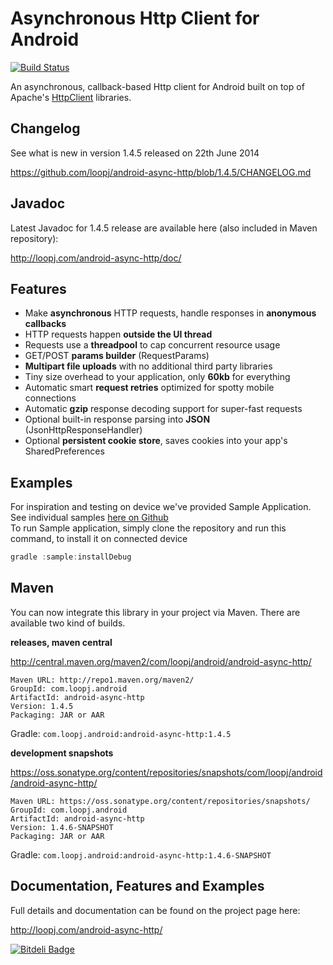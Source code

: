 Asynchronous Http Client for Android
====================================
[![Build Status](https://travis-ci.org/loopj/android-async-http.png?branch=master)](https://travis-ci.org/loopj/android-async-http)

An asynchronous, callback-based Http client for Android built on top of Apache's [HttpClient](http://hc.apache.org/httpcomponents-client-ga/) libraries.

Changelog
---------

See what is new in version 1.4.5 released on 22th June 2014

https://github.com/loopj/android-async-http/blob/1.4.5/CHANGELOG.md

Javadoc
-------

Latest Javadoc for 1.4.5 release are available here (also included in Maven repository):

http://loopj.com/android-async-http/doc/

Features
--------
- Make **asynchronous** HTTP requests, handle responses in **anonymous callbacks**
- HTTP requests happen **outside the UI thread**
- Requests use a **threadpool** to cap concurrent resource usage
- GET/POST **params builder** (RequestParams)
- **Multipart file uploads** with no additional third party libraries
- Tiny size overhead to your application, only **60kb** for everything
- Automatic smart **request retries** optimized for spotty mobile connections
- Automatic **gzip** response decoding support for super-fast requests
- Optional built-in response parsing into **JSON** (JsonHttpResponseHandler)
- Optional **persistent cookie store**, saves cookies into your app's SharedPreferences

Examples
--------

For inspiration and testing on device we've provided Sample Application.  
See individual samples [here on Github](https://github.com/loopj/android-async-http/tree/1.4.5/sample/src/main/java/com/loopj/android/http/sample)  
To run Sample application, simply clone the repository and run this command, to install it on connected device  

```java
gradle :sample:installDebug
```

Maven
-----
You can now integrate this library in your project via Maven. There are available two kind of builds.

**releases, maven central**

http://central.maven.org/maven2/com/loopj/android/android-async-http/
```
Maven URL: http://repo1.maven.org/maven2/
GroupId: com.loopj.android
ArtifactId: android-async-http
Version: 1.4.5
Packaging: JAR or AAR
```
Gradle: `com.loopj.android:android-async-http:1.4.5`

**development snapshots**

https://oss.sonatype.org/content/repositories/snapshots/com/loopj/android/android-async-http/
```
Maven URL: https://oss.sonatype.org/content/repositories/snapshots/
GroupId: com.loopj.android
ArtifactId: android-async-http
Version: 1.4.6-SNAPSHOT
Packaging: JAR or AAR
```
Gradle: `com.loopj.android:android-async-http:1.4.6-SNAPSHOT`

Documentation, Features and Examples
------------------------------------
Full details and documentation can be found on the project page here:

http://loopj.com/android-async-http/


[![Bitdeli Badge](https://d2weczhvl823v0.cloudfront.net/loopj/android-async-http/trend.png)](https://bitdeli.com/free "Bitdeli Badge")

